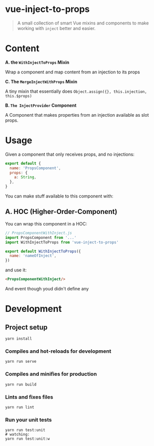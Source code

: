 # vue-inject-to-props

> A small collection of smart Vue mixins and components to make working with `inject` better and easier.

# Content

**A. the `WithInjectToProps` Mixin**

Wrap a component and map content from an injection to its props

**C. The `MergeInjectWithProps` Mixin**

A tiny mixin that essentially does `Object.assign({}, this.injection, this.$props)`

**B. `The InjectProvider` Component**

A Component that makes properties from an injection available as slot props.

# Usage

Given a component that only receives props, and no injections:

```javascript
export default {
  name: 'PropsComponent',
  props: {
    a: String,
  },
}
```

You can make stuff available to this component with:

## A. HOC (Higher-Order-Component)

You can wrap this component in a HOC:

```javascript
// PropsComponentWithInject.js
import PropsComponent from '...'
import WithInjectToProps from 'vue-inject-to-props'

export default WithInjectToProps({
  name: 'nameOfInject',
})
```

and use it:

```html
<PropsComponentWithInject/>
```

And event though youd didn't define any

# Development

## Project setup

```
yarn install
```

### Compiles and hot-reloads for development

```
yarn run serve
```

### Compiles and minifies for production

```
yarn run build
```

### Lints and fixes files

```
yarn run lint
```

### Run your unit tests

```
yarn run test:unit
# watching:
yarn run test:unit:w
```
